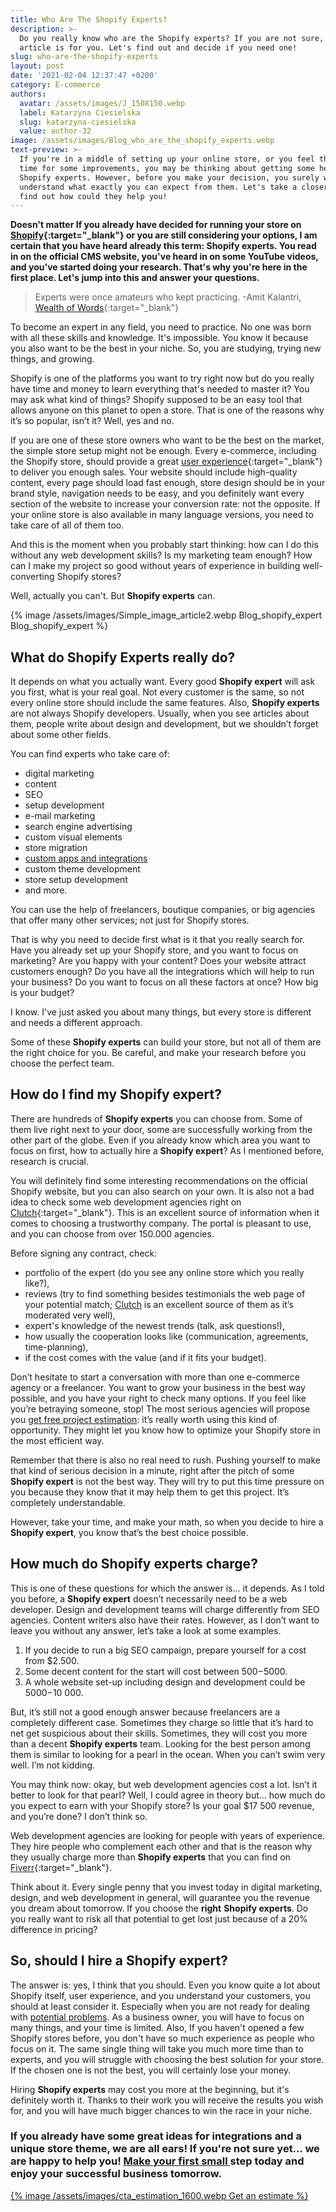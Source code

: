 ```yaml
---
title: Who Are The Shopify Experts?
description: >-
  Do you really know who are the Shopify experts? If you are not sure, this
  article is for you. Let's find out and decide if you need one!
slug: who-are-the-shopify-experts
layout: post
date: '2021-02-04 12:37:47 +0200'
category: E-commerce
authors:
  avatar: /assets/images/J_150X150.webp
  label: Katarzyna Ciesielska
  slug: katarzyna-ciesielska
  value: author-32
image: /assets/images/Blog_who_are_the_shopify_experts.webp
text-preview: >-
  If you're in a middle of setting up your online store, or you feel that's the
  time for some improvements, you may be thinking about getting some help from
  Shopify experts. However, before you make your decision, you surely want to
  understand what exactly you can expect from them. Let's take a closer look and
  find out how could they help you!
---
```

**Doesn't matter If you already have decided for running your store on [Shopify](https://www.shopify.com/){:target="_blank"} or you are still considering your options, I am certain that you have heard already this term: Shopify experts. You read in on the official CMS website, you've heard in on some YouTube videos, and you've started doing your research. That's why you're here in the first place. Let's jump into this and answer your questions.**

> Experts were once amateurs who kept practicing. -Amit Kalantri, [Wealth of Words](https://www.goodreads.com/work/quotes/52819006){:target="_blank"}

To become an expert in any field, you need to practice. No one was born with all these skills and knowledge. It's impossible. You know it because you also want to be the best in your niche. So, you are studying, trying new things, and growing.

Shopify is one of the platforms you want to try right now but do you really have time and money to learn everything that's needed to master it? You may ask what kind of things? Shopify supposed to be an easy tool that allows anyone on this planet to open a store. That is one of the reasons why it’s so popular, isn’t it? Well, yes and no.

If you are one of these store owners who want to be the best on the market, the simple store setup might not be enough. Every e-commerce, including the Shopify store, should provide a great [user experience](https://www.youtube.com/watch?v=5RluSnRPRbI&ab_channel=DesignSense){:target="_blank"} to deliver you enough sales. Your website should include high-quality content, every page should load fast enough, store design should be in your brand style, navigation needs to be easy, and you definitely want every section of the website to increase your conversion rate: not the opposite. If your online store is also available in many language versions, you need to take care of all of them too.

And this is the moment when you probably start thinking: how can I do this without any web development skills? Is my marketing team enough? How can I make my project so good without years of experience in building well-converting Shopify stores?

Well, actually you can't. But **Shopify experts** can.

{% image /assets/images/Simple_image_article2.webp Blog_shopify_expert Blog_shopify_expert %}

## What do Shopify Experts really do?

It depends on what you actually want. Every good **Shopify expert** will ask you first, what is your real goal. Not every customer is the same, so not every online store should include the same features. Also, **Shopify experts** are not always Shopify developers. Usually, when you see articles about them, people write about design and development, but we shouldn’t forget about some other fields.

You can find experts who take care of:

* digital marketing
* content
* SEO
* setup development
* e-mail marketing
* search engine advertising
* custom visual elements
* store migration
* [custom apps and integrations](https://naturaily.com/portfolio/woolman)
* custom theme development
* store setup development
* and more.

You can use the help of freelancers, boutique companies, or big agencies that offer many other services; not just for Shopify stores.

That is why you need to decide first what is it that you really search for. Have you already set up your Shopify store, and you want to focus on marketing? Are you happy with your content? Does your website attract customers enough? Do you have all the integrations which will help to run your business? Do you want to focus on all these factors at once? How big is your budget?

I know. I've just asked you about many things, but every store is different and needs a different approach.

Some of these **Shopify experts** can build your store, but not all of them are the right choice for you. Be careful, and make your research before you choose the perfect team.

## How do I find my Shopify expert?

There are hundreds of **Shopify experts** you can choose from. Some of them live right next to your door, some are successfully working from the other part of the globe. Even if you already know which area you want to focus on first, how to actually hire a **Shopify expert**? As I mentioned before, research is crucial.

You will definitely find some interesting recommendations on the official Shopify website, but you can also search on your own. It is also not a bad idea to check some web development agencies right on [Clutch](https://clutch.co/profile/naturaily){:target="_blank"}. This is an excellent source of information when it comes to choosing a trustworthy company. The portal is pleasant to use, and you can choose from over 150.000 agencies.

Before signing any contract, check:

* portfolio of the expert (do you see any online store which you really like?),
* reviews (try to find something besides testimonials the web page of your potential match; [Clutch](https://naturaily.com/blog/how-to-find-best-development-company-on-clutch) is an excellent source of them as it’s moderated very well),
* expert's knowledge of the newest trends (talk, ask questions!),
* how usually the cooperation looks like (communication, agreements, time-planning),
* if the cost comes with the value (and if it fits your budget).

Don’t hesitate to start a conversation with more than one e-commerce agency or a freelancer. You want to grow your business in the best way possible, and you have your right to check many options. If you feel like you’re betraying someone, stop! The most serious agencies will propose you [get free project estimation](https://naturaily.com/get-an-estimate): it’s really worth using this kind of opportunity. They might let you know how to optimize your Shopify store in the most efficient way.

Remember that there is also no real need to rush. Pushing yourself to make that kind of serious decision in a minute, right after the pitch of some **Shopify expert** is not the best way. They will try to put this time pressure on you because they know that it may help them to get this project. It’s completely understandable.

However, take your time, and make your math, so when you decide to hire a **Shopify expert**, you know that’s the best choice possible.

## How much do Shopify experts charge?

This is one of these questions for which the answer is… it depends. As I told you before, a **Shopify expert** doesn’t necessarily need to be a web developer. Design and development teams will charge differently from SEO agencies. Content writers also have their rates. However, as I don’t want to leave you without any answer, let’s take a look at some examples.

1. If you decide to run a big SEO campaign, prepare yourself for a cost from $2.500.
2. Some decent content for the start will cost between $500-$5000.
3. A whole website set-up including design and development could be $5000-$10 000.

But, it’s still not a good enough answer because freelancers are a completely different case. Sometimes they charge so little that it’s hard to net get suspicious about their skills. Sometimes, they will cost you more than a decent **Shopify experts** team. Looking for the best person among them is similar to looking for a pearl in the ocean. When you can’t swim very well. I’m not kidding.

You may think now: okay, but web development agencies cost a lot. Isn’t it better to look for that pearl? Well, I could agree in theory but… how much do you expect to earn with your Shopify store? Is your goal $17 500 revenue, and you’re done? I don’t think so.

Web development agencies are looking for people with years of experience. They hire people who complement each other and that is the reason why they usually charge more than **Shopify experts** that you can find on [Fiverr](https://www.fiverr.com/){:target="_blank"}.

Think about it. Every single penny that you invest today in digital marketing, design, and web development in general, will guarantee you the revenue you dream about tomorrow. If you choose the **right** **Shopify experts**. Do you really want to risk all that potential to get lost just because of a 20% difference in pricing?

## So, should I hire a Shopify expert?

The answer is: yes, I think that you should. Even you know quite a lot about Shopify itself, user experience, and you understand your customers, you should at least consider it. Especially when you are not ready for dealing with [potential problems](https://naturaily.com/blog/shopify-stores-problems). As a business owner, you will have to focus on many things, and your time is limited. Also, If you haven't opened a few Shopify stores before, you don't have so much experience as people who focus on it. The same single thing will take you much more time than to experts, and you will struggle with choosing the best solution for your store. If the chosen one is not the best, you will certainly lose your money.

Hiring **Shopify experts** may cost you more at the beginning, but it's definitely worth it. Thanks to their work you will receive the results you wish for, and you will have much bigger chances to win the race in your niche.

### If you already have some great ideas for integrations and a unique store theme, we are all ears! If you're not sure yet... we are happy to help you! [Make your first small ](https://naturaily.com/get-an-estimate)step today and enjoy your successful business tomorrow.

[{% image /assets/images/cta_estimation_1600.webp Get an estimate  %}](https://naturaily.com/get-an-estimate)

